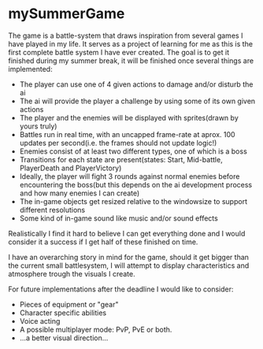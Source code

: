 # mySummerGame
The game is a battle-system that draws inspiration from several games I have played in my life. It serves as a project of learning for me as this is the first complete battle system I have ever created. The goal is to get it finished during my summer break, it will be finished once several things are implemented:

- The player can use one of 4 given actions to damage and/or disturb the ai
- The ai will provide the player a challenge by using some of its own given actions
- The player and the enemies will be displayed with sprites(drawn by yours truly)
- Battles run in real time, with an uncapped frame-rate at aprox. 100 updates per second(i.e. the frames should not update logic!)
- Enemies consist of at least two different types, one of which is a boss
- Transitions for each state are present(states: Start, Mid-battle, PlayerDeath and PlayerVictory)
- Ideally, the player will fight 3 rounds against normal enemies before encountering the boss(but this depends on the ai development process and how many enemies I can create)
- The in-game objects get resized relative to the windowsize to support different resolutions
- Some kind of in-game sound like music and/or sound effects

Realistically I find it hard to believe I can get everything done and I would consider it a success if I get half of these finished on time.

I have an overarching story in mind for the game, should it get bigger than the current small battlesystem, I will attempt to display characteristics and atmosphere trough the visuals I create.

For future implementations after the deadline I would like to consider:
- Pieces of equipment or "gear"
- Character specific abilities
- Voice acting
- A possible multiplayer mode: PvP, PvE or both.
- ...a better visual direction...
